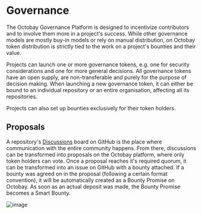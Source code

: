 # Governance

The Octobay Governance Platform is designed to incentivize contributors and to involve them more in a project's success. While other governance models are mostly buy-in models or rely on manual distribution, on Octobay token distribution is strictly tied to the work on a project's bounties and their value.

Projects can launch one or more governance tokens, e.g. one for security considerations and one for more general decisions. All governance tokens have an open supply, are non-transferable and purely for the purpose of decision making. When launching a new governance token, it can either be bound to an individual repository or an entire organisation, affecting all its repositories.

Projects can also set up bounties exclusively for their token holders.

## Proposals

A repository's [Discussions](https://docs.github.com/en/discussions) board on GitHub is the place where communication with the entire community happens. From there, discussions can be transformed into proposals on the Octobay platform, where only token holders can vote. Once a proposal reaches it's required quorum, it can be transformed into an issue on GitHub with a bounty attached. If a bounty was agreed on in the proposal (following a certain format convention), it will be automatically created as a Bounty Promise on Octobay. As soon as an actual deposit was made, the Bounty Promise becomes a Smart Bounty.

![image](https://user-images.githubusercontent.com/6792578/111153747-9a935b80-8592-11eb-81da-d9c8a418cf5d.png)
